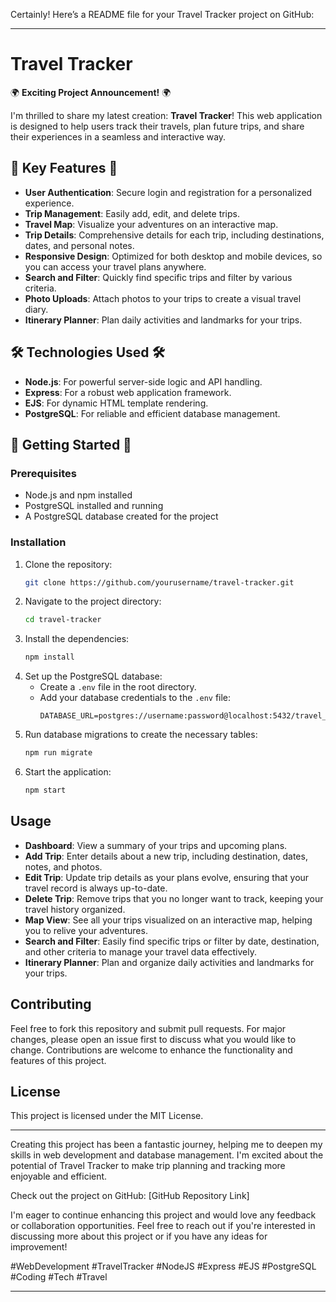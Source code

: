 Certainly! Here’s a README file for your Travel Tracker project on GitHub:

---

# Travel Tracker

🌍 **Exciting Project Announcement!** 🌍

I'm thrilled to share my latest creation: **Travel Tracker**! This web application is designed to help users track their travels, plan future trips, and share their experiences in a seamless and interactive way.

## 🌟 Key Features 🌟

- **User Authentication**: Secure login and registration for a personalized experience.
- **Trip Management**: Easily add, edit, and delete trips.
- **Travel Map**: Visualize your adventures on an interactive map.
- **Trip Details**: Comprehensive details for each trip, including destinations, dates, and personal notes.
- **Responsive Design**: Optimized for both desktop and mobile devices, so you can access your travel plans anywhere.
- **Search and Filter**: Quickly find specific trips and filter by various criteria.
- **Photo Uploads**: Attach photos to your trips to create a visual travel diary.
- **Itinerary Planner**: Plan daily activities and landmarks for your trips.

## 🛠️ Technologies Used 🛠️

- **Node.js**: For powerful server-side logic and API handling.
- **Express**: For a robust web application framework.
- **EJS**: For dynamic HTML template rendering.
- **PostgreSQL**: For reliable and efficient database management.

## 🚀 Getting Started 🚀

### Prerequisites

- Node.js and npm installed
- PostgreSQL installed and running
- A PostgreSQL database created for the project

### Installation

1. Clone the repository:
   ```bash
   git clone https://github.com/yourusername/travel-tracker.git
   ```
2. Navigate to the project directory:
   ```bash
   cd travel-tracker
   ```
3. Install the dependencies:
   ```bash
   npm install
   ```
4. Set up the PostgreSQL database:
   - Create a `.env` file in the root directory.
   - Add your database credentials to the `.env` file:
     ```env
     DATABASE_URL=postgres://username:password@localhost:5432/travel_tracker
     ```
5. Run database migrations to create the necessary tables:
   ```bash
   npm run migrate
   ```
6. Start the application:
   ```bash
   npm start
   ```

## Usage

- **Dashboard**: View a summary of your trips and upcoming plans.
- **Add Trip**: Enter details about a new trip, including destination, dates, notes, and photos.
- **Edit Trip**: Update trip details as your plans evolve, ensuring that your travel record is always up-to-date.
- **Delete Trip**: Remove trips that you no longer want to track, keeping your travel history organized.
- **Map View**: See all your trips visualized on an interactive map, helping you to relive your adventures.
- **Search and Filter**: Easily find specific trips or filter by date, destination, and other criteria to manage your travel data effectively.
- **Itinerary Planner**: Plan and organize daily activities and landmarks for your trips.

## Contributing

Feel free to fork this repository and submit pull requests. For major changes, please open an issue first to discuss what you would like to change. Contributions are welcome to enhance the functionality and features of this project.

## License

This project is licensed under the MIT License.

---

Creating this project has been a fantastic journey, helping me to deepen my skills in web development and database management. I'm excited about the potential of Travel Tracker to make trip planning and tracking more enjoyable and efficient.

Check out the project on GitHub: [GitHub Repository Link]

I'm eager to continue enhancing this project and would love any feedback or collaboration opportunities. Feel free to reach out if you're interested in discussing more about this project or if you have any ideas for improvement!

#WebDevelopment #TravelTracker #NodeJS #Express #EJS #PostgreSQL #Coding #Tech #Travel

---
